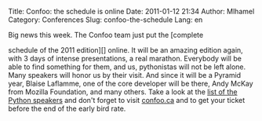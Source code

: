 Title: Confoo: the schedule is online
Date: 2011-01-12 21:34
Author: Mlhamel
Category: Conferences
Slug: confoo-the-schedule
Lang: en

<!--:en-->Big news this week. The Confoo team just put the [complete
schedule of the 2011 edition][] online. It will be an amazing edition
again, with 3 days of intense presentations, a real marathon. Everybody
will be able to find something for them, and us, pythonistas will not be
left alone. Many speakers will honor us by their visit. And since it
will be a Pyramid year, Blaise Laflamme, one of the core developer will
be there, Andy McKay from Mozilla Foundation, and many others. Take a
look at the [list of the Python speakers][] and don't forget to visit
[confoo.ca][] and to get your ticket before the end of the early bird
rate.

  [complete schedule of the 2011 edition]: http://confoo.ca/fr/2011/schedule
  [list of the Python speakers]: http://confoo.ca/en/2011/session/tag/python
  [confoo.ca]: http://confoo.ca
